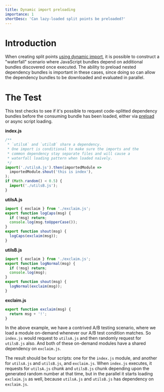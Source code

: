 ```yaml
---
title: Dynamic import preloading
importance: 1
shortDesc: 'Can lazy-loaded split points be preloaded?'
---
```


# Introduction

When creating split points [using dynamic import](/code-splitting/dynamic-import/), it is possible to construct a "waterfall" scenario where JavaScript bundles depend on additional bundles discovered once executed. The ability to preload nested dependency bundles is important in these cases, since doing so can allow the dependency bundles to be downloaded and evaluated in parallel.

# The Test

This test checks to see if it's possible to request code-splitted dependency bundles before the consuming bundle has been loaded, either via [preload](https://web.dev/preload-critical-assets/) or async script loading.

**index.js**

```js
/**
 * `utilsA` and `utilsB` share a dependency.
 * One import is conditional to make sure the imports and the
 * common dependency stay separate files and will cause a
 * waterfall loading pattern when loaded naïvely.
 */
import('./utilsA.js').then(importedModule =>
  importedModule.shout('this is index'),
);
if (Math.random() < 0.5) {
  import('./utilsB.js');
}
```

**utilsA.js**

```js
import { exclaim } from './exclaim.js';
export function logCaps(msg) {
  if (!msg) return;
  console.log(msg.toUpperCase());
}
export function shout(msg) {
  logCaps(exclaim(msg));
}
```

**utilsB.js**

```js
import { exclaim } from './exclaim.js';
export function logNormal(msg) {
  if (!msg) return;
  console.log(msg);
}
export function shout(msg) {
  logNormal(exclaim(msg));
}
```

**exclaim.js**

```js
export function exclaim(msg) {
  return msg + '!';
}
```

In the above example, we have a contrived A/B testing scenario, where we load a module on-demand whenever our A/B test condition matches. So `index.js` would request to `utilsA.js` and then randomly request for `utilsB.js` also. And both of these on-demand modules have a shared dependency on `exclaim.js`.

The result should be four scripts: one for the `index.js` module, and another for `utilsA.js` and `utilsB.js`, and `exclaim.js`. When `index.js` executes, it requests for `utilsA.js` chunk and `utilsB.js` chunk depending upon the generated random number at that time, but in the parallel it starts loading `exclaim.js` as well, because `utilsA.js` and `utilsB.js` has dependency on `exclaim.js`.
